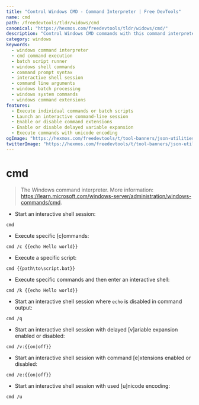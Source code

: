 ```yaml
---
title: "Control Windows CMD - Command Interpreter | Free DevTools"
name: cmd
path: /freedevtools/tldr/widows/cmd
canonical: "https://hexmos.com/freedevtools/tldr/widows/cmd/"
description: "Control Windows CMD commands with this command interpreter. Execute batch scripts, run specific commands, and manage system processes. Free online tool, no registration required."
category: windows
keywords:
  - windows command interpreter
  - cmd command execution
  - batch script runner
  - windows shell commands
  - command prompt syntax
  - interactive shell session
  - command line arguments
  - windows batch processing
  - windows system commands
  - windows command extensions
features:
  - Execute individual commands or batch scripts
  - Launch an interactive command-line session
  - Enable or disable command extensions
  - Enable or disable delayed variable expansion
  - Execute commands with unicode encoding
ogImage: "https://hexmos.com/freedevtools/t/tool-banners/json-utilities-banner.png"
twitterImage: "https://hexmos.com/freedevtools/t/tool-banners/json-utilities-banner.png"
---
```


# cmd

> The Windows command interpreter.
> More information: <https://learn.microsoft.com/windows-server/administration/windows-commands/cmd>.

- Start an interactive shell session:

`cmd`

- Execute specific [c]ommands:

`cmd /c {{echo Hello world}}`

- Execute a specific script:

`cmd {{path\to\script.bat}}`

- Execute specific commands and then enter an interactive shell:

`cmd /k {{echo Hello world}}`

- Start an interactive shell session where `echo` is disabled in command output:

`cmd /q`

- Start an interactive shell session with delayed [v]ariable expansion enabled or disabled:

`cmd /v:{{on|off}}`

- Start an interactive shell session with command [e]xtensions enabled or disabled:

`cmd /e:{{on|off}}`

- Start an interactive shell session with used [u]nicode encoding:

`cmd /u`
